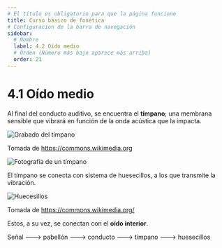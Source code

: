 ```yaml
---
# El título es obligatorio para que la página funcione
title: Curso básico de fonética
# Configuracion de la barra de navegación
sidebar:
  # Nombre
  label: 4.2 Oído medio
  # Orden (Número más bajo aparece más arriba)
  order: 21
---
```

# 4.1 Oído medio

Al final del conducto auditivo, se encuentra el **tímpano**; una membrana sensible que vibrará en función de la onda acústica que la impacta.

![Grabado del tímpano](https://upload.wikimedia.org/wikipedia/commons/4/48/Gray909.png)

Tomada de https://commons.wikimedia.org

![Fotografía de un tímpano](https://upload.wikimedia.org/wikipedia/commons/e/e2/Normal_Left_Tympanic_Membrane.jpg)

El tímpano se conecta con sistema de huesecillos, a los que transmite la vibración.

![Huecesillos](https://upload.wikimedia.org/wikipedia/commons/8/89/Illu_auditory_ossicles-es.svg)

Tomada de https://commons.wikimedia.org/

Estos, a su vez, se conectan con el **oído interior**.

Señal ---> pabellón ---> conducto ---> tímpano ---> huesecillos

